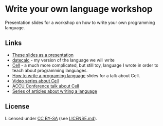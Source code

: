 # Write your own language workshop

Presentation slides for a workshop on how to write your own programming
language.

## Links

* [These slides as a presentation](http://www.artificialworlds.net/presentations/write-your-own-language/write-your-own-language.html)
* [datecalc](https://github.com/andybalaam/datecalc) - my version of the
  language we will write
* [Cell](https://github.com/andybalaam/cell) - a much more complicated, but
  still toy, language I wrote in order to teach about programming languages.
* [How to write a programing language](https://github.com/andybalaam/videos-writing-cell)
  slides for a talk about Cell.
* [Video series about Cell](https://www.youtube.com/watch?v=TG0qRDrUPpA&list=PLgyU3jNA6VjT3FW83eHqryNcqd6fsvdrv)
* [ACCU Conference talk about Cell](https://www.youtube.com/watch?v=82-XjMzKaC8)
* [Series of articles about writing a language](https://github.com/andybalaam/articles-how-to-write-a-programming-language)

## License

Licensed under [CC BY-SA](https://creativecommons.org/licenses/by-sa/4.0/) (see [LICENSE.md](LICENSE.md)).

